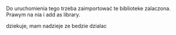 Do uruchomienia tego trzeba zaimportować te biblioteke zalaczona. Prawym na nia i add as library.


dziekuje, mam nadzieje ze bedzie dzialac